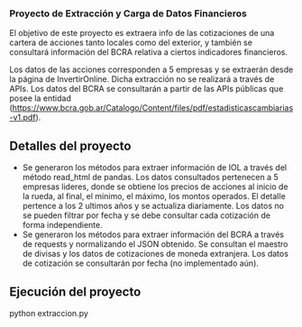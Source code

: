 ### Proyecto de Extracción y Carga de Datos Financieros

El objetivo de este proyecto es extraera info de las cotizaciones de una cartera de acciones tanto locales como del exterior, y también
se consultará información del BCRA relativa a ciertos indicadores financieros.

Los datos de las acciones corresponden a 5 empresas y se extraerán desde la página de InvertirOnline. Dicha extracción no se realizará a través de APIs.
Los datos del BCRA se consultarán a partir de las APIs públicas que posee la entidad (https://www.bcra.gob.ar/Catalogo/Content/files/pdf/estadisticascambiarias-v1.pdf).

## Detalles del proyecto
- Se generaron los métodos para extraer información de IOL a través del método read_html de pandas. Los datos consultados pertenecen a 5 empresas lideres, donde se obtiene los precios de acciones al inicio de la rueda, al final, el minimo, el máximo, los montos operados. El detalle pertence a los 2 ultimos años y se actualiza diariamente. Los datos no se pueden filtrar por fecha y se debe consultar cada cotización de forma independiente.
- Se generaron los métodos para extraer información del BCRA a través de requests y normalizando el JSON obtenido. Se consultan el maestro de divisas y los datos de cotizaciones de moneda extranjera. Los datos de cotización se consultarán por fecha (no implementado aún).

## Ejecución del proyecto
python extraccion.py

